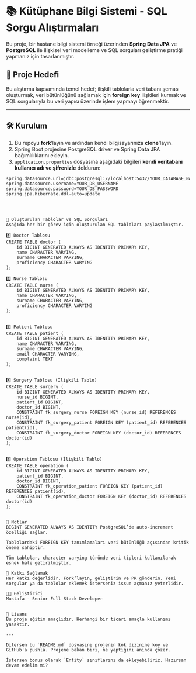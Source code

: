 # 📚 Kütüphane Bilgi Sistemi - SQL Sorgu Alıştırmaları

Bu proje, bir hastane bilgi sistemi örneği üzerinden **Spring Data JPA** ve **PostgreSQL** ile ilişkisel veri modelleme ve SQL sorguları geliştirme pratiği yapmanız için tasarlanmıştır.

## 🚀 Proje Hedefi

Bu alıştırma kapsamında temel hedef; ilişkili tablolarla veri tabanı şeması oluşturmak, veri bütünlüğünü sağlamak için **foreign key** ilişkileri kurmak ve SQL sorgularıyla bu veri yapısı üzerinde işlem yapmayı öğrenmektir.

---

## 🛠️ Kurulum

1. Bu repoyu **fork**’layın ve ardından kendi bilgisayarınıza **clone**’layın.
2. Spring Boot projesine PostgreSQL driver ve Spring Data JPA bağımlılıklarını ekleyin.
3. `application.properties` dosyasına aşağıdaki bilgileri **kendi veritabanı kullanıcı adı ve şifrenizle** doldurun:

```properties
spring.datasource.url=jdbc:postgresql://localhost:5432/YOUR_DATABASE_NAME
spring.datasource.username=YOUR_DB_USERNAME
spring.datasource.password=YOUR_DB_PASSWORD
spring.jpa.hibernate.ddl-auto=update




🧱 Oluşturulan Tablolar ve SQL Sorguları
Aşağıda her bir görev için oluşturulan SQL tabloları paylaşılmıştır.

1️⃣ Doctor Tablosu
CREATE TABLE doctor (
    id BIGINT GENERATED ALWAYS AS IDENTITY PRIMARY KEY,
    name CHARACTER VARYING,
    surname CHARACTER VARYING,
    proficiency CHARACTER VARYING
);

2️⃣ Nurse Tablosu
CREATE TABLE nurse (
    id BIGINT GENERATED ALWAYS AS IDENTITY PRIMARY KEY,
    name CHARACTER VARYING,
    surname CHARACTER VARYING,
    proficiency CHARACTER VARYING
);


3️⃣ Patient Tablosu
CREATE TABLE patient (
    id BIGINT GENERATED ALWAYS AS IDENTITY PRIMARY KEY,
    name CHARACTER VARYING,
    surname CHARACTER VARYING,
    email CHARACTER VARYING,
    complaint TEXT
);


4️⃣ Surgery Tablosu (İlişkili Tablo)
CREATE TABLE surgery (
    id BIGINT GENERATED ALWAYS AS IDENTITY PRIMARY KEY,
    nurse_id BIGINT,
    patient_id BIGINT,
    doctor_id BIGINT,
    CONSTRAINT fk_surgery_nurse FOREIGN KEY (nurse_id) REFERENCES nurse(id),
    CONSTRAINT fk_surgery_patient FOREIGN KEY (patient_id) REFERENCES patient(id),
    CONSTRAINT fk_surgery_doctor FOREIGN KEY (doctor_id) REFERENCES doctor(id)
);


5️⃣ Operation Tablosu (İlişkili Tablo)
CREATE TABLE operation (
    id BIGINT GENERATED ALWAYS AS IDENTITY PRIMARY KEY,
    patient_id BIGINT,
    doctor_id BIGINT,
    CONSTRAINT fk_operation_patient FOREIGN KEY (patient_id) REFERENCES patient(id),
    CONSTRAINT fk_operation_doctor FOREIGN KEY (doctor_id) REFERENCES doctor(id)
);


📌 Notlar
BIGINT GENERATED ALWAYS AS IDENTITY PostgreSQL’de auto-increment özelliği sağlar.

Tablolardaki FOREIGN KEY tanımlamaları veri bütünlüğü açısından kritik öneme sahiptir.

Tüm tablolar, character varying türünde veri tipleri kullanılarak esnek hale getirilmiştir.

🤝 Katkı Sağlamak
Her katkı değerlidir. Fork’layın, geliştirin ve PR gönderin. Yeni sorgular ya da tablolar eklemek isterseniz issue açmanız yeterlidir.

🧑‍💻 Geliştirici
Mustafa - Senior Full Stack Developer


📝 Lisans
Bu proje eğitim amaçlıdır. Herhangi bir ticari amaçla kullanımı yasaktır.

---

Dilersen bu `README.md` dosyasını projenin kök dizinine koy ve GitHub'a pushla. Projene bakan biri, ne yaptığını anında çözer.

İstersen bonus olarak `Entity` sınıflarını da ekleyebiliriz. Hazırsan devam edelim mi?